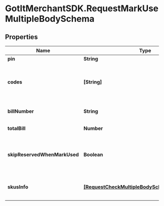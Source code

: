 # GotItMerchantSDK.RequestMarkUseMultipleBodySchema

## Properties

Name | Type | Description | Notes
------------ | ------------- | ------------- | -------------
**pin** | **String** | Store pin | [optional] 
**codes** | **[String]** | Array of 10-16 characters Got It voucher codes | [optional] 
**billNumber** | **String** | Bill number will apply vouchers | [optional] 
**totalBill** | **Number** | Total bill amount | [optional] 
**skipReservedWhenMarkUsed** | **Boolean** | When true the system will execute the flow without reserve | [optional] 
**skusInfo** | [**[RequestCheckMultipleBodySchemaSkusInfoInner]**](RequestCheckMultipleBodySchemaSkusInfoInner.md) | SKU information in bill_number | [optional] 



